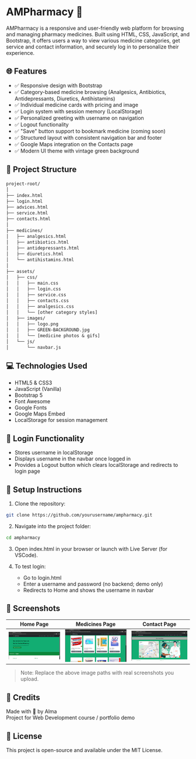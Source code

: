 # AMPharmacy 💊

AMPharmacy is a responsive and user-friendly web platform for browsing and managing pharmacy medicines. Built using HTML, CSS, JavaScript, and Bootstrap, it offers users a way to view various medicine categories, get service and contact information, and securely log in to personalize their experience.

## 🌐 Features

- ✅ Responsive design with Bootstrap
- ✅ Category-based medicine browsing (Analgesics, Antibiotics, Antidepressants, Diuretics, Antihistamins)
- ✅ Individual medicine cards with pricing and image
- ✅ Login system with session memory (LocalStorage)
- ✅ Personalized greeting with username on navigation
- ✅ Logout functionality
- ✅ "Save" button support to bookmark medicine (coming soon)
- ✅ Structured layout with consistent navigation bar and footer
- ✅ Google Maps integration on the Contacts page
- ✅ Modern UI theme with vintage green background

## 📁 Project Structure

```
project-root/
│
├── index.html
├── login.html
├── advices.html
├── service.html
├── contacts.html
│
├── medicines/
│   ├── analgesics.html
│   ├── antibiotics.html
│   ├── antidepressants.html
│   ├── diuretics.html
│   └── antihistamins.html
│
├── assets/
│   ├── css/
│   │   ├── main.css
│   │   ├── login.css
│   │   ├── service.css
│   │   ├── contacts.css
│   │   ├── analgesics.css
│   │   └── [other category styles]
│   ├── images/
│   │   ├── logo.png
│   │   ├── GREEN-BACKGROUND.jpg
│   │   └── [medicine photos & gifs]
│   └── js/
│       └── navbar.js
```

## 💻 Technologies Used

- HTML5 & CSS3
- JavaScript (Vanilla)
- Bootstrap 5
- Font Awesome
- Google Fonts
- Google Maps Embed
- LocalStorage for session management

## 🔐 Login Functionality

- Stores username in localStorage
- Displays username in the navbar once logged in
- Provides a Logout button which clears localStorage and redirects to login page

## 👷️ Setup Instructions

1. Clone the repository:

```bash
git clone https://github.com/yourusername/ampharmacy.git
```

2. Navigate into the project folder:

```bash
cd ampharmacy
```

3. Open index.html in your browser or launch with Live Server (for VSCode).

4. To test login:
   - Go to login.html
   - Enter a username and password (no backend; demo only)
   - Redirects to Home and shows the username in navbar

## 📸 Screenshots

| Home Page                        | Medicines Page                    | Contact Page                     |
|----------------------------------|-----------------------------------|----------------------------------|
| ![Home](assets/images/Homepage.png) | ![Analgesics](assets/images/MedicinePage.png) | ![Contact](assets/images/ContactsPage.png) |

> Note: Replace the above image paths with real screenshots you upload.

## 🙌 Credits

Made with 💚 by Alma  
Project for Web Development course / portfolio demo

## 📄 License

This project is open-source and available under the MIT License.

